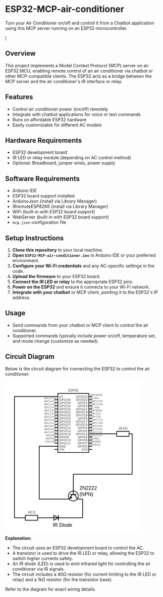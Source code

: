 # ESP32-MCP-air-conditioner

Turn your Air Conditioner on/off and control it from a Chatbot application using this MCP server running on an ESP32 microcontroller.

[!](https://github.com/user-attachments/assets/1218c517-bfdc-407c-82f9-809421ac7438)

## Overview

This project implements a Model Context Protocol (MCP) server on an ESP32 MCU, enabling remote control of an air conditioner via chatbot or other MCP-compatible clients. The ESP32 acts as a bridge between the MCP server and the air conditioner's IR interface or relay.

## Features

- Control air conditioner power (on/off) remotely
- Integrate with chatbot applications for voice or text commands
- Runs on affordable ESP32 hardware
- Easily customizable for different AC models

## Hardware Requirements

- ESP32 development board
- IR LED or relay module (depending on AC control method)
- Optional: Breadboard, jumper wires, power supply

## Software Requirements

- Arduino IDE
- ESP32 board support installed
- ArduinoJson (install via Library Manager)
- IRremoteESP8266 (install via Library Manager)
- WiFi (built-in with ESP32 board support)
- WebServer (built-in with ESP32 board support)
- `mcp.json` configuration file

## Setup Instructions

1. **Clone this repository** to your local machine.
2. **Open `ESP32-MCP-air-conditioner.ino`** in Arduino IDE or your preferred environment.
3. **Configure your Wi-Fi credentials** and any AC-specific settings in the code.
4. **Upload the firmware** to your ESP32 board.
5. **Connect the IR LED or relay** to the appropriate ESP32 pins.
6. **Power on the ESP32** and ensure it connects to your Wi-Fi network.
7. **Integrate with your chatbot** or MCP client, pointing it to the ESP32's IP address.

## Usage

- Send commands from your chatbot or MCP client to control the air conditioner.
- Supported commands typically include power on/off, temperature set, and mode change (customize as needed).

## Circuit Diagram

Below is the circuit diagram for connecting the ESP32 to control the air conditioner:

![Circuit Diagram](assets/circuit.png)

**Explanation:**
- The circuit uses an ESP32 development board to control the AC.
- A transistor is used to drive the IR LED or relay, allowing the ESP32 to switch higher currents safely.
- An IR diode (LED) is used to emit infrared light for controlling the air conditioner via IR signals.
- The circuit includes a 40Ω resistor (for current limiting to the IR LED or relay) and a 1kΩ resistor (for the transistor base).

Refer to the diagram for exact wiring details.

